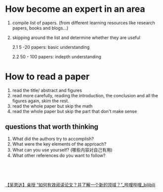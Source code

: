 # How become an expert in an area 

1. compile list of papers. (from different learning resources like research papers, books and blogs...)
2. skipping around the list and determine whether they are useful

    2.1 5 -20 papers: basic understanding

    2.2 50 - 100 papers: indepth understanding

# How to read a paper

1. read the title/ abstract and figures
2. read more carefully, reading the introduction, the conclusion and all the figures again, skim the rest.
3. read the whole paper but skip the math
4. read the whole paper but skip the part that don't make sense

## questions that worth thinking

1. What did the authors try to accomplish?
2. What were the key elements of the approach?
3. What can you use yourself?   (哪些内容对自己有用)
4. What other references do you want to follow?

‍

‍

[【吴恩达】亲授 “如何有效阅读论文？并了解一个新的领域？”_哔哩哔哩_bilibili](https://www.bilibili.com/video/BV15e4y1S7xY/?spm_id_from=333.788.top_right_bar_window_history.content.click)

‍
